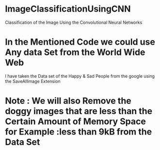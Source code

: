 # ImageClassificationUsingCNN
Classification of the Image Using the Convolutional Neural Networks 

# In the Mentioned Code we could use Any data Set from the World Wide Web
I have taken the Data set of the Happy & Sad People from the google using the SaveAllImage Extension

# Note : We will also Remove the doggy images that are less than the Certain Amount of Memory Space for Example :less than 9kB from the Data Set 

